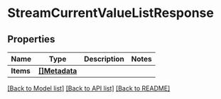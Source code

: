 # StreamCurrentValueListResponse

## Properties

Name | Type | Description | Notes
------------ | ------------- | ------------- | -------------
**Items** | [**[]Metadata**](Metadata.md) |  | 

[[Back to Model list]](../README.md#documentation-for-models) [[Back to API list]](../README.md#documentation-for-api-endpoints) [[Back to README]](../README.md)


